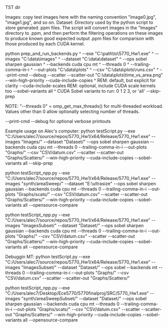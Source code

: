 TST dir

Images: copy test images here with the naming convention "image0.jpg", "image1.jpg", and so on.
Dataset: Directory used by the python script to store generated .ppm files. The script will convert images in the "Images" directory to .ppm, and then perform the filtering operations on these images to produce known good expected output .ppm files for comparison with those produced by each CUDA kernel. 

python prep_and_run_backends.py ^
  --exe "C:\path\to\5770_Hw1.exe" ^
  --images "C:\data\images" ^
  --dataset "C:\data\dataset" ^
  --ops sobel sharpen gaussian ^
  --backends cuda cpu mt ^
  --threads 0 ^
  --trailing-comma-in-i ^
  --out-plots "C:\data\plots" ^
  --csv "C:\data\plots\runs.csv" ^
  --print-cmd --debug
  --scatter --scatter-out "C:\data\plots\time_vs_area.png"
  --win-high-priority 
  --cuda-include-copies        ^  REM: default, but explicit for clarity
  --cuda-include-scales           REM: optional, include CUDA scale kernels too
  --sobel-variants all ^        CUDA Sobel variants to run: 0 1 2 3, or 'all'
  --skip-prep

NOTE: "--threads 0" = omp_get_max_threads() for multi-threaded workload. Values other than 0 allow optionally selecting number of threads. 

--print-cmd --debug for optional verbose printouts 


Example usage on Alec's computer:
python testScript.py --exe "C:/Users/alec7/source/repos/5770_Hw1/x64/Release/5770_Hw1.exe" --images "Images/" --dataset "Dataset/" --ops sobel sharpen gaussian --backends cuda cpu mt --threads 0 --trailing-comma-in-i --out-plots "Graphs/" --csv "CSV/datum.csv" --scatter --scatter-out "Graphs/Scatters/" --win-high-priority --cuda-include-copies --sobel-variants all --skip-prep


python testScript_npp.py --exe "C:/Users/alec7/source/repos/5770_Hw1/x64/Release/5770_Hw1.exe" --images "synth/areaSweep/" --dataset "E:\ultrasize" --ops sobel sharpen gaussian --backends cuda cpu mt --threads 0 --trailing-comma-in-i --out-plots "Graphs/scats/" --csv "CSV/datum.csv" --scatter --scatter-out "Graphs/Scatters/" --win-high-priority --cuda-include-copies --sobel-variants all --opensource-compare

python testScript_npp.py --exe "C:/Users/alec7/source/repos/5770_Hw1/x64/Release/5770_Hw1.exe" --images "ImagesSubset/" --dataset "Dataset/" --ops sobel sharpen gaussian --backends cuda cpu mt --threads 0 --trailing-comma-in-i --out-plots "Graphs/" --csv "CSV/datum.csv" --scatter --scatter-out "Graphs/Scatters/" --win-high-priority --cuda-include-copies --sobel-variants all --opensource-compare

Debuggin MT:
python testScript.py --exe "C:/Users/alec7/source/repos/5770_Hw1/x64/Release/5770_Hw1.exe" --images "ImagesSubset/" --dataset "Dataset/" --ops sobel --backends mt --threads 0 --trailing-comma-in-i --out-plots "Graphs/" --csv "CSV/datum.csv" --scatter --scatter-out "Graphs/Scatters/"




python testScript_npp.py --exe "C:/Users/alec7/Desktop/Ece5770/5770finalproj/SRC/5770_Hw1.exe" --images "synth/areaSweepSubset/" --dataset "Dataset/" --ops sobel sharpen gaussian --backends cuda cpu mt --threads 0 --trailing-comma-in-i --out-plots "Graphs/scats/" --csv "CSV/datum.csv" --scatter --scatter-out "Graphs/Scatters/" --win-high-priority --cuda-include-copies --sobel-variants all --opensource-compare